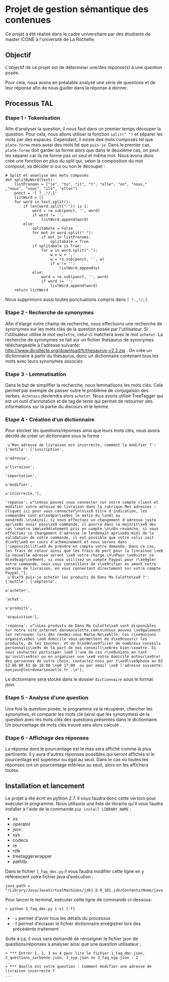 # Projet de gestion sémantique des contenues

Ce projet a été réalisé dans le cadre universitaire par des étudiants de master ICONE à l'université de La Rochelle.


## Objectif

L'objectif de ce projet est de déterminer une/des réponse(s) à une question posée. 

Pour cela, nous avons en préalable analysé une série de questions et de leur réponse afin de nous guider dans la réponse à donner.


## Processus TAL

### Etape 1 - Tokenisation

Afin d'analyser la question, il nous faut dans un premier temps découper la question. Pour cela, nous allons utiliser la fonction `split(" ")` et séparer les mots par des espaces. Cependant, il existe des mots composés tel que `plate-forme` mais aussi des mots tel que `puis-je`. Dans le premier cas, `plate-forme` doit garder sa forme alors que dans le deuxième cas, on peut les séparer car ils ne forme pas un seul et même mot. Nous avons donc créé une fonction en plus du split qui, selon la composition du mot composé, va décider si oui ou non le découper :

```
# Split et ananlyse des mots composés
def splitByWord(text):
	listPronoms = ["je", "tu", "il", "t", "elle", "on", "nous," ,"nous", "vous", "ils", "elles"]
	ponct = '[ ?.,!/;]'
	listWord = []
	for word in text.split():
		if len(word.split("-")) is 1:
			word = re.sub(ponct, '', word)
			if word != '':
				listWord.append(word)
		else:
			splitabale = False
			for mot in word.split("-"):
				if mot in listPronoms:
					splitabale = True
			if splitabale is True:
				for w in word.split("-"):
					w = w + ','
					w = re.sub(ponct, '', w)
					if w != '':
						listWord.append(w)
			else:
				word = re.sub(ponct, '', word)
				if word != '':
					listWord.append(word)
	return listWord
```
Nous supprimons aussi toutes ponctuations compris dans `[ ?.,!/;]`.

### Etape 2 - Recherche de synonymes

Afin d'élargir notre champ de recherche, nous effectuons une recherche de synonymes sur les mots clés de la question posée par l'utilisateur. Si l'utilisateur utilise le mot `emplette`, celui-ci matchera avec le mot `acheter`.
La recherche de synonymes se fait sur un fichier thésaurus de synonymes téléchargeable à l'adresse suivante: http://www.dicollecte.org/download/fr/thesaurus-v2.3.zip .
On crée un dictionnaire à partir du thésaurus, donc un dictionnaire contenant tous les mots avec leurs synonymes associés.

### Etape 3 - Lemmatisation

Dans le but de simplifier la recherche, nous lemmatisons les mots clés. Cela permet par exemple de passer outre le problème de conjugaison des verbes. `Achetais` deviendra alors `acheter`. 
Nous avons utilisé TreeTagger qui est un outil d'annotation et de tag de texte qui permet de retourner des informations sur la partie du discours et le lemme.

### Etape 4 - Création d'un dictionnaire

Pour stocker les questions/réponses ainsi que leurs mots clés, nous avons décidé de créer un dictionnaire sous la forme : 

```
 u'Mon adresse de livraison est incorrecte, comment la modifier ?': {'motCle': ['suscription',
                                                                                u'adresse',
                                                                                u'livraison',
                                                                                'importation',
                                                                                u'modifier',
                                                                                u'incorrecte,'],
                                                                     'reponse': u"\nVous pouvez vous connecter sur votre compte client et modifier votre adresse de livraison dans la rubrique Mes adresses : Cliquez ici pour vous connecter\n\n\xc0 titre d'indication, les commandes sont pr\xe9par\xe9es le matin du lundi au vendredi.\n\nAinsi, si vous effectuez un changement d'adresse juste apr\xe8s avoir pass\xe9 commande, il pourra dans la majorit\xe9 des cas \xeatre imm\xe9diatement pris en compte.\n\nEn revanche, si vous effectuez ce changement d'adresse le lendemain apr\xe8s-midi de la validation de votre commande, il est possible que votre colis soit d\xe9j\xe0 en cours d'acheminement et nous serons dans l'impossibilit\xe9 de prendre en compte votre demande. Dans ce cas, les frais de retour ainsi que les frais de port pour la livraison \xe0 la nouvelle adresse seront \xe0 votre charge.\n\nPour \xe9viter ce d\xe9sagr\xe9ment, si vous utilisez un compte Paypal pour r\xe9gler votre commande, nous vous conseillons de v\xe9rifier en amont votre adresse de livraison, en vous connectant directement sur votre compte Paypal."},
 u'O\xf9 puis-je acheter les produits de Dans Ma Culotte\xa9 ?': {'motCle': ['emplette',
                                                                             u'acheter',
                                                                             'achat',
                                                                             u'produits',
                                                                             'acquisition'],
                                                                  'reponse': u"\nLes produits de Dans Ma Culotte\xa9 sont disponibles sur notre site internet dansmaculotte.com\n\nVous pouvez \xe9galement les retrouver lors des rendez-vous Marie-No\xeblle. Ces r\xe9unions organis\xe9es \xe0 domicile vous permettent de d\xe9couvrir les produits, de les toucher, et de b\xe9n\xe9ficier de nombreux conseils personnalis\xe9s de la part de nos conseill\xe8res bien-\xeatre. Si vous souhaitez participer \xe0 l'une de ces r\xe9unions en tant qu'invit\xe9(e) ou en organiser une \xe0 votre domicile entour\xe9(e) des personnes de votre choix, contactez-nous par t\xe9l\xe9phone au 02 52 86 00 83 de 10:00 \xe0 17:00  ou par email \xe0 l'adresse suivante: bonjour@lesrdvmarienoelle.fr .\n"},
```

Le dictionnaire sera stocké dans le dossier `dictionnaire` sous le format json.

### Etape 5 - Analyse d'une question

Une fois la question posée, le programme va la récupérer, chercher les synonymes, et comparer les mots clé (ainsi que les synonymes) de la question avec les mots clés des questions présentes dans le dictionnaire. Un pourcentage de mots clés trouvé sera alors calculé .

### Etape 6 - Affichage des réponses
La réponse dont le pourcentage est le max sera affiché comme la plus pertinente. Il y aura d'autres réponses possibles qui seront affichés si le pourcentage est supérieur ou égal au seuil.
Dans le cas où toutes les réponses ont un pourcentage inférieur au seuil, alors on les affichera toutes.


## Installation et lancement

Le projet a été écrit en python 2.7. Il vous faudra donc cette version pour exécuter le programme. Nous utilisons une liste de librairie qu'il vous faudra installer à l'aide de la commande `pip install LIBRARY_NAME` :
* os
* operator
* json
* sys
* codecs
* re
* nltk
* treetaggerwrapper
* pathlib


Dans le fichier `1_faq_dmc.py` il vous faudra modifier cette ligne en y référencent votre fichier java d'exécution :

```
java_path = "/Library/Java/JavaVirtualMachines/jdk1.8.0_101.jdk/Contents/Home/java.exe"
```

Pour lancer le terminal, exécuter cette ligne de commande ci-dessous:

```
> python 1_faq_dmc.py [-v] [-f]
```

* `-v` permet d'avoir tous les détails du processus 
* `-f` permet d'écraser le fichier dictionnaire enregistrer lors des précédents traitement


Suite à ça, il vous sera demandé de renseigner le fichier json de questions/réponses à analyser ainsi que une question utilisateur :

```
> *** Entrer 1, 2, 3 ou 4 pour lire le fichier 1_faq_dmc.json, 2_questions_sorbonne.json, 3_syp.json ou 3_faq_syp.json : 2
...
> *** Quelle est votre question : Comment modifier une adresse de livraison incorrecte ?
... 
```
